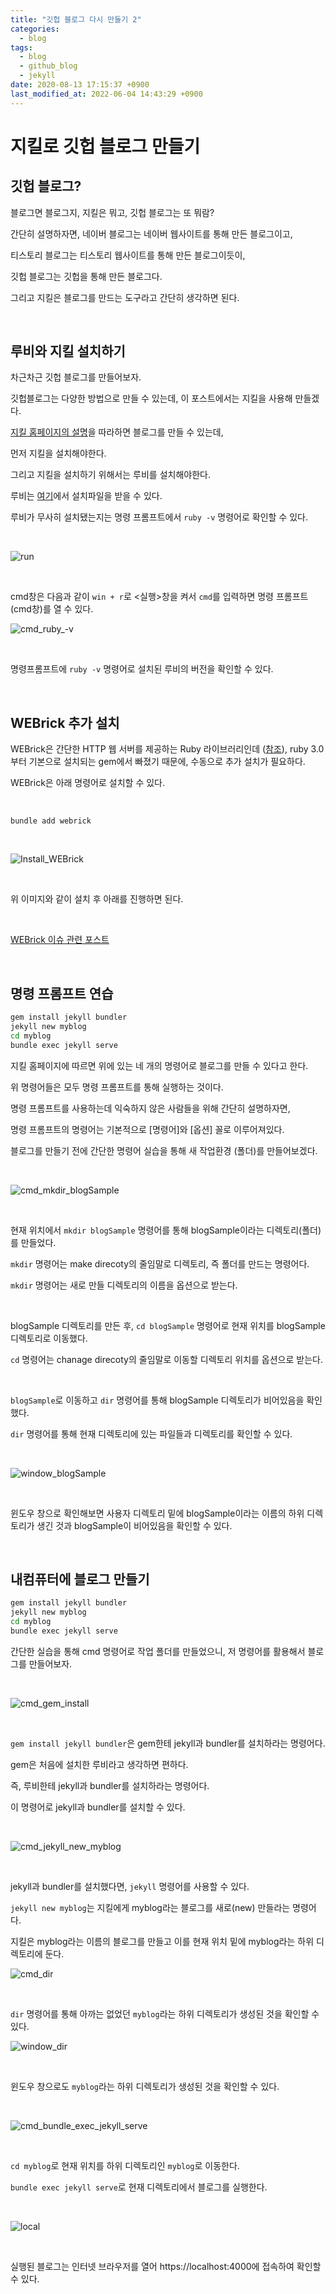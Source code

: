```yaml
---
title: "깃헙 블로그 다시 만들기 2"
categories:
  - blog
tags:
  - blog
  - github_blog
  - jekyll
date: 2020-08-13 17:15:37 +0900
last_modified_at: 2022-06-04 14:43:29 +0900
---
```


# 지킬로 깃헙 블로그 만들기

## 깃헙 블로그?

블로그면 블로그지, 지킬은 뭐고, 깃헙 블로그는 또 뭐람?

간단히 설명하자면, 네이버 블로그는 네이버 웹사이트를 통해 만든 블로그이고,

티스토리 블로그는 티스토리 웹사이트를 통해 만든 블로그이듯이,

깃헙 블로그는 깃헙을 통해 만든 블로그다.

그리고 지킬은 블로그를 만드는 도구라고 간단히 생각하면 된다.

<br>

## 루비와 지킬 설치하기

차근차근 깃헙 블로그를 만들어보자.

깃헙블로그는 다양한 방법으로 만들 수 있는데, 이 포스트에서는 지킬을 사용해 만들겠다.

[지킬 홈페이지의 설명](https://jekyllrb-ko.github.io/docs/)을 따라하면 블로그를 만들 수 있는데,

먼저 지킬을 설치해야한다.

그리고 지킬을 설치하기 위해서는 루비를 설치해야한다.

루비는 [여기](https://rubyinstaller.org/downloads/)에서 설치파일을 받을 수 있다.

루비가 무사히 설치됐는지는 명령 프롬프트에서 `ruby -v` 명령어로 확인할 수 있다.

<br>

![run](/images/2020/2020-08-13-Making_Github_Blog_2_1.run.jpg)

<br>

cmd창은 다음과 같이 `win + r`로 <실행>창을 켜서 `cmd`를 입력하면 명령 프롬프트(cmd창)를 열 수 있다.

![cmd_ruby_-v](/images/2020/2020-08-13-Making_Github_Blog_2_2.cmd_ruby_-v.jpg)

<br>

명령프롬프트에 `ruby -v` 명령어로 설치된 루비의 버전을 확인할 수 있다.

<br>

## WEBrick 추가 설치

WEBrick은 간단한 HTTP 웹 서버를 제공하는 Ruby 라이브러리인데 ([참조](https://en.wikipedia.org/wiki/WEBrick)), ruby 3.0부터 기본으로 설치되는 gem에서 빠졌기 때문에, 수동으로 추가 설치가 필요하다.

WEBrick은 아래 명령어로 설치할 수 있다.

<br>

```
bundle add webrick
```

<br>

![Install_WEBrick](/images/2022/2022-02-20-Making_Github_Blog_6.install_WEBrick.PNG)

<br>

위 이미지와 같이 설치 후 아래를 진행하면 된다.

<br>

[WEBrick 이슈 관련 포스트](https://codejin19.github.io/blog/Making_Github_Blog_6/)

<br>

## 명령 프롬프트 연습

```cmd
gem install jekyll bundler
jekyll new myblog
cd myblog
bundle exec jekyll serve
```

지킬 홈페이지에 따르면 위에 있는 네 개의 명령어로 블로그를 만들 수 있다고 한다.

위 명령어들은 모두 명령 프롬프트를 통해 실행하는 것이다.

명령 프롬프트를 사용하는데 익숙하지 않은 사람들을 위해 간단히 설명하자면,

명령 프롬프트의 명령어는 기본적으로 [명령어]와 [옵션] 꼴로 이루어져있다.

블로그를 만들기 전에 간단한 명령어 실습을 통해 새 작업환경 (폴더)를 만들어보겠다.

<br>

![cmd_mkdir_blogSample](/images/2020/2020-08-13-Making_Github_Blog_2_4.cmd_mkdir_blogSample.jpg)

<br>

현재 위치에서 `mkdir blogSample` 명령어를 통해 blogSample이라는 디렉토리(폴더)를 만들었다.

`mkdir` 명령어는 make direcoty의 줄임말로 디렉토리, 즉 폴더를 만드는 명령어다.

`mkdir` 명령어는 새로 만들 디렉토리의 이름을 옵션으로 받는다.

<br>

blogSample 디렉토리를 만든 후, `cd blogSample` 명령어로 현재 위치를 blogSample 디렉토리로 이동했다.

`cd` 명령어는 chanage direcoty의 줄임말로 이동할 디렉토리 위치를 옵션으로 받는다.

<br>

`blogSample`로 이동하고 `dir` 명령어를 통해 blogSample 디렉토리가 비어있음을 확인했다.

`dir` 명령어를 통해 현재 디렉토리에 있는 파일들과 디렉토리를 확인할 수 있다.

<br>

![window_blogSample](/images/2020/2020-08-13-Making_Github_Blog_2_5.window_blogSample.jpg)

<br>

윈도우 창으로 확인해보면 사용자 디렉토리 밑에 blogSample이라는 이름의 하위 디렉토리가 생긴 것과 blogSample이 비어있음을 확인할 수 있다.

<br>

## 내컴퓨터에 블로그 만들기

```cmd
gem install jekyll bundler
jekyll new myblog
cd myblog
bundle exec jekyll serve
```

간단한 실습을 통해 cmd 명령어로 작업 폴더를 만들었으니, 저 명령어를 활용해서 블로그를 만들어보자.

<br>

![cmd_gem_install](/images/2020/2020-08-13-Making_Github_Blog_2_3.cmd_gem_install.jpg)

<br>

`gem install jekyll bundler`은 gem한테 jekyll과 bundler를 설치하라는 명령어다.

gem은 처음에 설치한 루비라고 생각하면 편하다.

즉, 루비한테 jekyll과 bundler를 설치하라는 명령어다.

이 명령어로 jekyll과 bundler를 설치할 수 있다.

<br>

![cmd_jekyll_new_myblog](/images/2020/2020-08-13-Making_Github_Blog_2_6.cmd_jekyll_new_myblog.jpg)

<br>

jekyll과 bundler를 설치했다면, `jekyll` 명령어를 사용할 수 있다.

`jekyll new myblog`는 지킬에게 myblog라는 블로그를 새로(new) 만들라는 명령어다.

지킬은 myblog라는 이름의 블로그를 만들고 이를 현재 위치 밑에 myblog라는 하위 디렉토리에 둔다.

![cmd_dir](/images/2020/2020-08-13-Making_Github_Blog_2_7.cmd_dir.jpg)

<br>

`dir` 명령어를 통해 아까는 없었던 `myblog`라는 하위 디렉토리가 생성된 것을 확인할 수 있다.

![window_dir](/images/2020/2020-08-13-Making_Github_Blog_2_8.window_dir.jpg)

<br>

윈도우 창으로도 `myblog`라는 하위 디렉토리가 생성된 것을 확인할 수 있다.

<br>

![cmd_bundle_exec_jekyll_serve](/images/2020/2020-08-13-Making_Github_Blog_2_9.cmd_bundle_exec_jekyll_serve.jpg)

<br>

`cd myblog`로 현재 위치를 하위 디렉토리인 `myblog`로 이동한다.

`bundle exec jekyll serve`로 현재 디렉토리에서 블로그를 실행한다.

<br>

![local](/images/2020/2020-08-13-Making_Github_Blog_2_10.local.jpg)

<br>

실행된 블로그는 인터넷 브라우저를 열어 https://localhost:4000에 접속하여 확인할 수 있다.